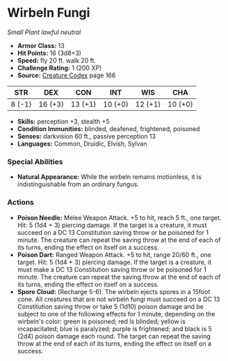 # Wirbeln Fungi

*Small* *Plant* *lawful neutral*

- **Armor Class:** 13
- **Hit Points:** 16 (3d8+3)
- **Speed:** fly 20 ft. walk 20 ft.
- **Challenge Rating:** 1 (200 XP)
- **Source:** [Creature Codex](https://koboldpress.com/kpstore/product/creature-codex-for-5th-edition-dnd) page 166

| STR | DEX | CON | INT | WIS | CHA |
| --- | --- | --- | --- | --- | --- |
| 8 (-1) | 16 (+3) | 13 (+1) | 10 (+0) | 12 (+1) | 10 (+0) |

- **Skills:** perception +3, stealth +5
- **Condition Immunities:** blinded, deafened, frightened, poisoned
- **Senses:** darkvision 60 ft., passive perception 13
- **Languages:** Common, Druidic, Elvish, Sylvan
### Special Abilities
- **Natural Appearance:** While the wirbeln remains motionless, it is indistinguishable from an ordinary fungus.
### Actions
- **Poison Needle:** Melee Weapon Attack. +5 to hit, reach 5 ft., one target. Hit: 5 (1d4 + 3) piercing damage. If the target is a creature, it must succeed on a DC 13 Constitution saving throw or be poisoned for 1 minute. The creature can repeat the saving throw at the end of each of its turns, ending the effect on itself on a success.
- **Poison Dart:** Ranged Weapon Attack. +5 to hit, range 20/60 ft., one target. Hit: 5 (1d4 + 3) piercing damage. If the target is a creature, it must make a DC 13 Constitution saving throw or be poisoned for 1 minute. The creature can repeat the saving throw at the end of each of its turns, ending the effect on itself on a success.
- **Spore Cloud:** (Recharge 5-6). The wirbeln ejects spores in a 15foot cone. All creatures that are not wirbeln fungi must succeed on a DC 13 Constitution saving throw or take 5 (1d10) poison damage and be subject to one of the following effects for 1 minute, depending on the wirbeln's color: green is poisoned; red is blinded; yellow is incapacitated; blue is paralyzed; purple is frightened; and black is 5 (2d4) poison damage each round. The target can repeat the saving throw at the end of each of its turns, ending the effect on itself on a success.


